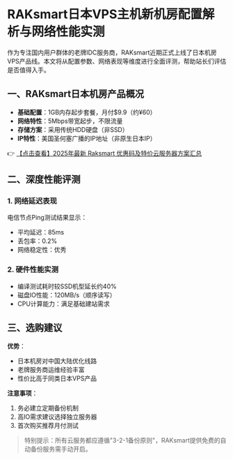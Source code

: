 # RAKsmart日本VPS主机新机房配置解析与网络性能实测

作为专注国内用户群体的老牌IDC服务商，RAKsmart近期正式上线了日本机房VPS产品线。本文将从配置参数、网络表现等维度进行全面评测，帮助站长们评估是否值得入手。

## 一、RAKsmart日本机房产品概况

- **基础配置**：1GB内存起步套餐，月付$9.9（约¥60）
- **网络特性**：5Mbps带宽起步，不限流量
- **存储方案**：采用传统HDD硬盘（非SSD）
- **IP特性**：美国圣何塞广播的IP地址（非原生日本IP）

👉 [【点击查看】2025年最新 Raksmart 优惠码及特价云服务器方案汇总](https://bit.ly/raksmart)

## 二、深度性能评测

### 1. 网络延迟表现
电信节点Ping测试结果显示：
- 平均延迟：85ms
- 丢包率：0.2%
- 网络稳定性：优秀

### 2. 硬件性能实测
- 编译测试耗时较SSD机型延长约40%
- 磁盘IO性能：120MB/s（顺序读写）
- CPU计算能力：满足基础建站需求

## 三、选购建议
**优势**：
- 日本机房对中国大陆优化线路
- 老牌服务商运维经验丰富
- 性价比高于同类日本VPS产品

**注意事项**：
1. 务必建立定期备份机制
2. 高IO需求建议选择独立服务器
3. 首次购买推荐月付测试

> 特别提示：所有云服务都应遵循"3-2-1备份原则"，RAKsmart提供免费的自动备份服务需手动开启。